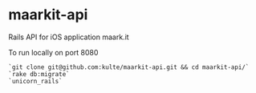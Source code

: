 maarkit-api
===========
Rails API for iOS application maark.it

To run locally on port 8080

	`git clone git@github.com:kulte/maarkit-api.git && cd maarkit-api/`
	`rake db:migrate`
	`unicorn_rails`
